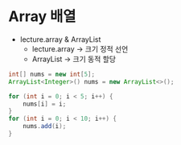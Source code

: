 # Array 배열

* lecture.array & ArrayList
  * lecture.array -> 크기 정적 선언
  * ArrayList -> 크기 동적 할당
```java
int[] nums = new int[5];
ArrayList<Integer>() nums = new ArrayList<>();

for (int i = 0; i < 5; i++) {
    nums[i] = i;
}
for (int i = 0; i < 10; i++) {
    nums.add(i);
}
```
